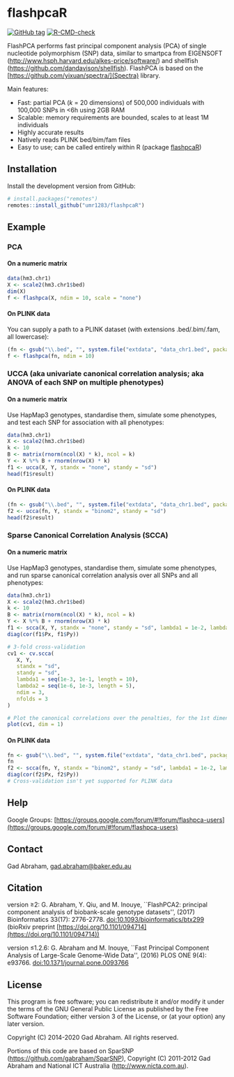 # flashpcaR

<!-- badges: start -->
[![GitHub
tag](https://img.shields.io/github/tag/umr1283/flashpcaR.svg?label=latest%20tag&include_prereleases)](https://github.com/umr1283/flashpcaR)
[![R-CMD-check](https://github.com/umr1283/flashpcaR/workflows/R-CMD-check/badge.svg)](https://github.com/umr1283/flashpcaR/actions)
<!-- badges: end -->

FlashPCA performs fast principal component analysis (PCA) of single nucleotide
polymorphism (SNP) data, similar to smartpca from EIGENSOFT
(<http://www.hsph.harvard.edu/alkes-price/software/>) and shellfish
(<https://github.com/dandavison/shellfish>). FlashPCA is based on the
[https://github.com/yixuan/spectra/](Spectra) library.

Main features:

* Fast: partial PCA (_k_ = 20 dimensions) of 500,000 individuals with 100,000 SNPs in &lt;6h using 2GB RAM
* Scalable: memory requirements are bounded, scales to at least 1M individuals
* Highly accurate results
* Natively reads PLINK bed/bim/fam files
* Easy to use; can be called entirely within R (package [flashpcaR](#flashpcaR))

## Installation

Install the development version from GitHub:

``` r
# install.packages("remotes")
remotes::install_github("umr1283/flashpcaR")
```

## Example

### PCA

#### On a numeric matrix

```R
data(hm3.chr1)
X <- scale2(hm3.chr1$bed)
dim(X)
f <- flashpca(X, ndim = 10, scale = "none")
```

#### On PLINK data

You can supply a path to a PLINK dataset (with extensions .bed/.bim/.fam, all lowercase):

```r
(fn <- gsub("\\.bed", "", system.file("extdata", "data_chr1.bed", package = "flashpcaR")))
f <- flashpca(fn, ndim = 10)
```

### UCCA (aka univariate canonical correlation analysis; aka ANOVA of each SNP on multiple phenotypes)

#### On a numeric matrix

Use HapMap3 genotypes, standardise them, simulate some phenotypes, and test each
SNP for association with all phenotypes:

```r
data(hm3.chr1)
X <- scale2(hm3.chr1$bed)
k <- 10
B <- matrix(rnorm(ncol(X) * k), ncol = k)
Y <- X %*% B + rnorm(nrow(X) * k)
f1 <- ucca(X, Y, standx = "none", standy = "sd")
head(f1$result)
```

#### On PLINK data

```r
(fn <- gsub("\\.bed", "", system.file("extdata", "data_chr1.bed", package = "flashpcaR")))
f2 <- ucca(fn, Y, standx = "binom2", standy = "sd")
head(f2$result)
```

### Sparse Canonical Correlation Analysis (SCCA)

#### On a numeric matrix

Use HapMap3 genotypes, standardise them, simulate some phenotypes, and run
sparse canonical correlation analysis over all SNPs and all phenotypes:

```r
data(hm3.chr1)
X <- scale2(hm3.chr1$bed)
k <- 10
B <- matrix(rnorm(ncol(X) * k), ncol = k)
Y <- X %*% B + rnorm(nrow(X) * k)
f1 <- scca(X, Y, standx = "none", standy = "sd", lambda1 = 1e-2, lambda2 = 1e-3)
diag(cor(f1$Px, f1$Py))

# 3-fold cross-validation
cv1 <- cv.scca(
   X, Y,
   standx = "sd",
   standy = "sd",
   lambda1 = seq(1e-3, 1e-1, length = 10),
   lambda2 = seq(1e-6, 1e-3, length = 5),
   ndim = 3,
   nfolds = 3
)

# Plot the canonical correlations over the penalties, for the 1st dimension
plot(cv1, dim = 1)
```

#### On PLINK data

```r
fn <- gsub("\\.bed", "", system.file("extdata", "data_chr1.bed", package = "flashpcaR"))
fn
f2 <- scca(fn, Y, standx = "binom2", standy = "sd", lambda1 = 1e-2, lambda2 = 1e-3)
diag(cor(f2$Px, f2$Py))
# Cross-validation isn't yet supported for PLINK data
```

## Help

Google Groups: [https://groups.google.com/forum/#!forum/flashpca-users](https://groups.google.com/forum/#!forum/flashpca-users)

## Contact

Gad Abraham, gad.abraham@baker.edu.au

## Citation

version &geq;2: G. Abraham, Y. Qiu, and M. Inouye, ``FlashPCA2: principal
component analysis of biobank-scale genotype datasets'', (2017) Bioinformatics
33(17): 2776-2778.
[doi:10.1093/bioinformatics/btx299](https://doi.org/10.1093/bioinformatics/btx299)
 (bioRxiv preprint [https://doi.org/10.1101/094714](https://doi.org/10.1101/094714))

version &leq;1.2.6: G. Abraham and M. Inouye, ``Fast Principal Component
Analysis of Large-Scale Genome-Wide Data'', (2016) PLOS ONE 9(4): e93766. [doi:10.1371/journal.pone.0093766](http://www.plosone.org/article/info:doi/10.1371/journal.pone.0093766)

## License

This program is free software; you can redistribute it and/or modify
it under the terms of the GNU General Public License as published by
the Free Software Foundation; either version 3 of the License, or
(at your option) any later version.

Copyright (C) 2014-2020 Gad Abraham. All rights reserved.

Portions of this code are based on SparSNP
(<https://github.com/gabraham/SparSNP>), Copyright (C) 2011-2012 Gad Abraham
and National ICT Australia (<http://www.nicta.com.au>).
